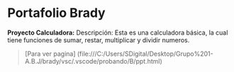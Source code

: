 # Portafolio Brady
**Proyecto Calculadora:**
Descripción: Esta es una calculadora básica, la cual tiene funciones de sumar, restar, multiplicar y dividir numeros.
> [Para ver pagina] (file:///C:/Users/SDigital/Desktop/Grupo%201-A.B.J/brady/vsc/.vscode/probando/B/ppt.html)
